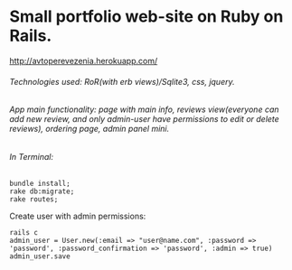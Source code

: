 # Small portfolio web-site on Ruby on Rails.
http://avtoperevezenia.herokuapp.com/

###### Technologies used: RoR(with erb views)/Sqlite3, css, jquery.
###### App main functionality: page with main info, reviews view(everyone can add new review, and only admin-user have permissions to edit or delete reviews), ordering page, admin panel mini.

###### In Terminal:
```
bundle install;
rake db:migrate;
rake routes;
```
Create user with admin permissions:
```
rails c
admin_user = User.new(:email => "user@name.com", :password => 'password', :password_confirmation => 'password', :admin => true)
admin_user.save
```
